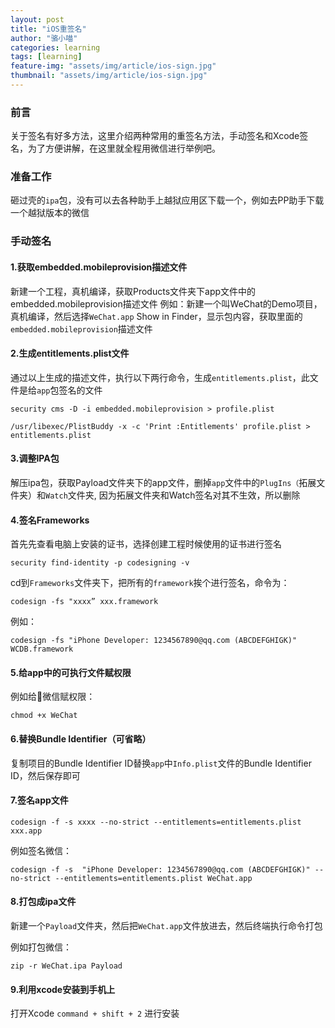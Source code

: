```yaml
---
layout: post
title: "iOS重签名"
author: "骆小喵"
categories: learning
tags: [learning]
feature-img: "assets/img/article/ios-sign.jpg"
thumbnail: "assets/img/article/ios-sign.jpg"
---
```

### 前言
关于签名有好多方法，这里介绍两种常用的重签名方法，手动签名和Xcode签名，为了方便讲解，在这里就全程用微信进行举例吧。
### 准备工作
砸过壳的`ipa`包，没有可以去各种助手上越狱应用区下载一个，例如去PP助手下载一个越狱版本的微信

### 手动签名
#### 1.获取embedded.mobileprovision描述文件
新建一个工程，真机编译，获取Products文件夹下app文件中的embedded.mobileprovision描述文件
例如：新建一个叫WeChat的Demo项目，真机编译，然后选择`WeChat.app` Show in Finder，显示包内容，获取里面的
`embedded.mobileprovision`描述文件

#### 2.生成entitlements.plist文件

通过以上生成的描述文件，执行以下两行命令，生成`entitlements.plist`，此文件是给`app`包签名的文件
```
security cms -D -i embedded.mobileprovision > profile.plist
```
```
/usr/libexec/PlistBuddy -x -c 'Print :Entitlements' profile.plist > entitlements.plist
```
#### 3.调整IPA包

解压ipa包，获取Payload文件夹下的app文件，删掉`app`文件中的`PlugIns（`拓展文件夹）和`Watch`文件夹,
因为拓展文件夹和Watch签名对其不生效，所以删除

#### 4.签名Frameworks
首先先查看电脑上安装的证书，选择创建工程时候使用的证书进行签名
```
security find-identity -p codesigning -v
```
cd到`Frameworks`文件夹下，把所有的`framework`挨个进行签名，命令为：
```
codesign -fs "xxxx” xxx.framework
```
例如：
```
codesign -fs "iPhone Developer: 1234567890@qq.com (ABCDEFGHIGK)" WCDB.framework
```
#### 5.给app中的可执行文件赋权限

例如给微信赋权限：
```
chmod +x WeChat
```
#### 6.替换Bundle Identifier（可省略）
复制项目的Bundle Identifier ID替换`app`中`Info.plist`文件的Bundle Identifier ID，然后保存即可

#### 7.签名app文件

```
codesign -f -s xxxx --no-strict --entitlements=entitlements.plist xxx.app
```

例如签名微信：
```
codesign -f -s  "iPhone Developer: 1234567890@qq.com (ABCDEFGHIGK)" --no-strict --entitlements=entitlements.plist WeChat.app
```

#### 8.打包成ipa文件

新建一个`Payload`文件夹，然后把`WeChat.app`文件放进去，然后终端执行命令打包

例如打包微信：
```
zip -r WeChat.ipa Payload
```

#### 9.利用xcode安装到手机上

打开Xcode `command + shift + 2` 进行安装
